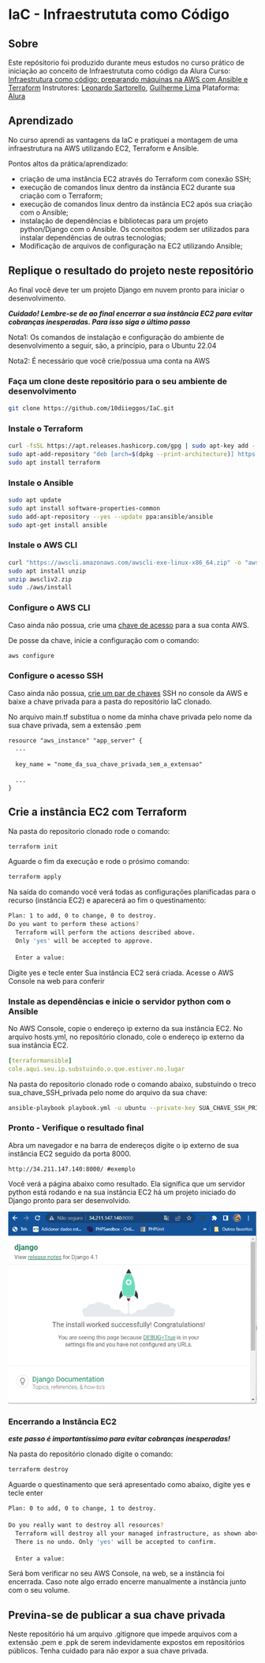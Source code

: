 # IaC - Infraestrututa como Código
 
## Sobre
Este repósitorio foi produzido durante meus estudos no curso prático de iniciação ao conceito de Infraestrututa como código da Alura
Curso: [Infraestrutura como código: preparando máquinas na AWS com Ansible e Terraform](https://cursos.alura.com.br/course/infraestrutura-codigo-maquinas-aws-ansible-terraform/task/96416)
Instrutores: [Leonardo Sartorello](https://www.linkedin.com/in/leonardomsartorello/), [Guilherme Lima](https://www.linkedin.com/in/guilherme-lima-458925178/)
Plataforma: [Alura](https://www.alura.com.br/)

## Aprendizado

No curso aprendi as vantagens da IaC e pratiquei a montagem de uma infraestrutura na AWS utilizando EC2, Terraform e Ansible.

Pontos altos da prática/aprendizado:
  - criação de uma instância EC2 através do Terraform com conexão SSH;
  - execução de comandos linux dentro da instância EC2 durante sua criação com o Terraform;
  - execução de comandos linux dentro da instância EC2 após sua criação com o Ansible;
  - instalação de dependências e bibliotecas para um projeto python/Django com o Ansible. Os conceitos podem ser utilizados para instalar dependências de outras tecnologias;
  - Modificação de arquivos de configuração na EC2 utilizando Ansible;
## Replique o resultado do projeto neste repositório

Ao final você deve ter um projeto Django em nuvem pronto para iniciar o desenvolvimento.

***Cuidado! Lembre-se de ao final encerrar a sua instância EC2 para evitar cobranças inesperadas. Para isso siga o último passo***

Nota1: Os comandos de instalação e configuração do ambiente de desenvolvimento a seguir, são, a princípio, para o Ubuntu 22.04

Nota2: É necessário que você crie/possua uma conta na AWS
### Faça um clone deste repositório para o seu ambiente de desenvolvimento
```bash
git clone https://github.com/10diieggos/IaC.git
```
### Instale o Terraform
```bash
curl -fsSL https://apt.releases.hashicorp.com/gpg | sudo apt-key add -
sudo apt-add-repository "deb [arch=$(dpkg --print-architecture)] https://apt.releases.hashicorp.com $(lsb_release -cs) main"
sudo apt install terraform
```
### Instale o Ansible

```bash
sudo apt update
sudo apt install software-properties-common
sudo add-apt-repository --yes --update ppa:ansible/ansible
sudo apt-get install ansible
```
### Instale o AWS CLI
```bash
curl "https://awscli.amazonaws.com/awscli-exe-linux-x86_64.zip" -o "awscliv2.zip"
sudo apt install unzip
unzip awscliv2.zip
sudo ./aws/install
```

### Configure o AWS CLI
Caso ainda não possua, crie uma [chave de acesso]() para a sua conta AWS.

De posse da chave, inicie a configuração com o comando:

```bash
aws configure
```
### Configure o acesso SSH

Caso ainda não possua, [crie um par de chaves]() SSH no console da AWS e baixe a chave privada para a pasta do repositório IaC clonado.

No arquivo main.tf substitua o nome da minha chave privada pelo nome da sua chave privada, sem a extensão .pem

```
resource "aws_instance" "app_server" {
  ...

  key_name = "nome_da_sua_chave_privada_sem_a_extensao"

  ...
}
```
## Crie a instância EC2 com Terraform
Na pasta do repositorio clonado rode o comando:

```bash
terraform init
```
Aguarde o fim da execução e rode o prósimo comando:
```bash
terraform apply
```

Na saída do comando você verá todas as configurações planificadas para o recurso (instância EC2) e aparecerá ao fim o questinamento:

```bash
Plan: 1 to add, 0 to change, 0 to destroy.
Do you want to perform these actions?
  Terraform will perform the actions described above.
  Only 'yes' will be accepted to approve.

  Enter a value:
```
Digite yes e tecle enter
Sua instância EC2 será criada. Acesse o AWS Console na web para conferir
### Instale as dependências e inicie o servidor python com o Ansible
No AWS Console, copie o endereço ip externo da sua instância EC2.
No arquivo hosts.yml, no repositório clonado, cole o endereço ip externo da sua instância EC2.

```yml
[terraformansible]
cole.aqui.seu.ip.substuindo.o.que.estiver.no.lugar
```
Na pasta do repositorio clonado rode o comando abaixo, substuindo o treco sua_chave_SSH_privada pelo nome do arquivo da sua chave:
```bash
ansible-playbook playbook.yml -u ubuntu --private-key SUA_CHAVE_SSH_PRIVADA.pem -i hosts.yml
```

### Pronto - Verifique o resultado final
Abra um navegador e na barra de endereços digite o ip externo de sua instância EC2 seguido da porta 8000.
```
http://34.211.147.140:8000/ #exemplo
```
Você verá a página abaixo como resultado. Ela significa que um servidor python está rodando e na sua instância EC2 há um projeto iniciado do Django pronto para ser desenvolvido.

![Página Django](django_no_navegador.png)

### Encerrando a Instância EC2

***este passo é importantíssimo para evitar cobranças inesperadas!***

Na pasta do repositório clonado digite o comando: 
```bash	
terraform destroy
```

Aguarde o questinamento que será apresentado como abaixo, digite yes e tecle enter
```bash
Plan: 0 to add, 0 to change, 1 to destroy.

Do you really want to destroy all resources?
  Terraform will destroy all your managed infrastructure, as shown above.
  There is no undo. Only 'yes' will be accepted to confirm.

  Enter a value:
```

Será bom verificar no seu AWS Console, na web, se a instância foi encerrada. Caso note algo errado encerre manualmente a instância junto com o seu volume.

## Previna-se de publicar a sua chave privada
Neste repositório há um arquivo .gitignore que impede arquivos com a extensão .pem e .ppk de serem indevidamente expostos em repositórios públicos.
Tenha cuidado para não expor a sua chave privada.

